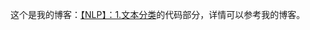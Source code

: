 这个是我的博客：[【NLP】：1.文本分类](https://blog.csdn.net/weixin_37251044/article/details/85866483)的代码部分，详情可以参考我的博客。
